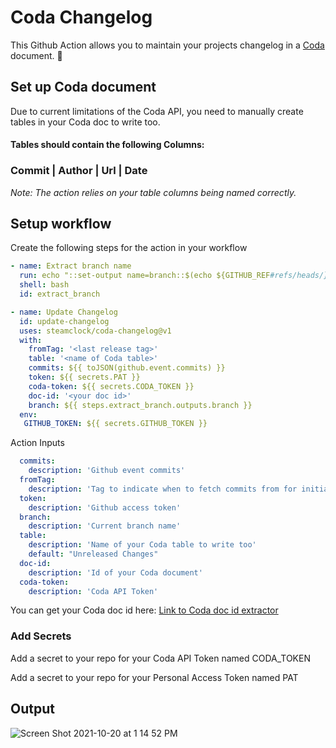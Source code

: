 
# Coda Changelog

This Github Action allows you to maintain your projects changelog in a [Coda](https://www.google.com/aclk?sa=l&ai=DChcSEwiRy-HBltrzAhVKA4sKHX43Dm0YABABGgJlZg&ae=2&ei=q6pwYZ2vGPCC9u8Pq9qakAs&sig=AOD64_2ORAlxxcit5wZg8QAjGP10veY56A&q&nis=1&sqi=2&adurl&ved=2ahUKEwjdsNfBltrzAhVwgf0HHSutBrIQ0Qx6BAgCEAE) document. 🚀

## Set up Coda document
Due to current limitations of the Coda API, you need to manually create tables in your Coda doc to write too. 

#### Tables should contain the following Columns: 
### **Commit** | **Author** | **Url** | **Date**

_Note: The action relies on your table columns being named correctly._

## Setup workflow 

Create the following steps for the action in your workflow 
```yaml
- name: Extract branch name
  run: echo "::set-output name=branch::$(echo ${GITHUB_REF#refs/heads/})"
  shell: bash
  id: extract_branch

- name: Update Changelog  
  id: update-changelog
  uses: steamclock/coda-changelog@v1
  with:
    fromTag: '<last release tag>'
    table: '<name of Coda table>' 
    commits: ${{ toJSON(github.event.commits) }}
    token: ${{ secrets.PAT }}
    coda-token: ${{ secrets.CODA_TOKEN }}
    doc-id: '<your doc id>'
    branch: ${{ steps.extract_branch.outputs.branch }}
  env:
   GITHUB_TOKEN: ${{ secrets.GITHUB_TOKEN }}
```

Action Inputs
```yaml
  commits:
    description: 'Github event commits'
  fromTag:
    description: 'Tag to indicate when to fetch commits from for initial write to table'
  token:
    description: 'Github access token'
  branch:
    description: 'Current branch name'
  table:
    description: 'Name of your Coda table to write too'
    default: "Unreleased Changes"
  doc-id:
    description: 'Id of your Coda document'
  coda-token:
    description: 'Coda API Token'
```

You can get your Coda doc id here: [Link to Coda doc id extractor](https://coda.io/developers/apis/v1#section/Using-the-API/Resource-IDs-and-Links)

### Add Secrets

Add a secret to your repo for your Coda API Token named CODA_TOKEN

Add a secret to your repo for your Personal Access Token named PAT

## Output

![Screen Shot 2021-10-20 at 1 14 52 PM](https://user-images.githubusercontent.com/17748596/138318772-32217a77-6c31-4abc-a64d-fd6b19d6f466.png)


